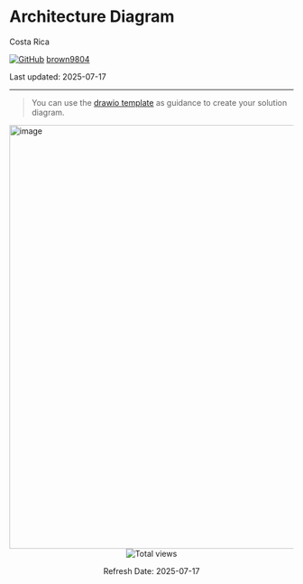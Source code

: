 # Architecture Diagram

Costa Rica

[![GitHub](https://img.shields.io/badge/--181717?logo=github&logoColor=ffffff)](https://github.com/)
[brown9804](https://github.com/brown9804)

Last updated: 2025-07-17

------------------------------------------

> You can use the [drawio template](https://github.com/brown9804/MicrosoftCloudEssentialsHub/blob/main/0_Azure/2_AzureAnalytics/0_Fabric/demos/15_FabricMedallionArch/docs/FabricMedallionArch.drawio) as guidance to create your solution diagram.

<img width="750" alt="image" src="https://github.com/user-attachments/assets/0630fb8c-29a5-499c-bfa9-f252af7debbc">

<!-- START BADGE -->
<div align="center">
  <img src="https://img.shields.io/badge/Total%20views-366-limegreen" alt="Total views">
  <p>Refresh Date: 2025-07-17</p>
</div>
<!-- END BADGE -->
